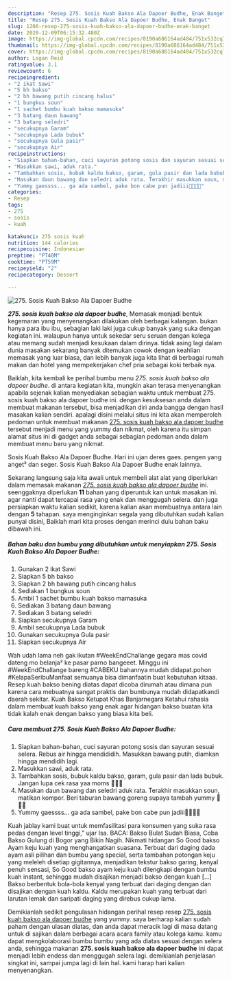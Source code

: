 ```yaml
---
description: "Resep 275. Sosis Kuah Bakso Ala Dapoer Budhe, Enak Banget"
title: "Resep 275. Sosis Kuah Bakso Ala Dapoer Budhe, Enak Banget"
slug: 1206-resep-275-sosis-kuah-bakso-ala-dapoer-budhe-enak-banget
date: 2020-12-09T06:15:32.480Z
image: https://img-global.cpcdn.com/recipes/8190a686164ad484/751x532cq70/275-sosis-kuah-bakso-ala-dapoer-budhe-foto-resep-utama.jpg
thumbnail: https://img-global.cpcdn.com/recipes/8190a686164ad484/751x532cq70/275-sosis-kuah-bakso-ala-dapoer-budhe-foto-resep-utama.jpg
cover: https://img-global.cpcdn.com/recipes/8190a686164ad484/751x532cq70/275-sosis-kuah-bakso-ala-dapoer-budhe-foto-resep-utama.jpg
author: Logan Reid
ratingvalue: 3.1
reviewcount: 6
recipeingredient:
- "2 ikat Sawi"
- "5 bh bakso"
- "2 bh bawang putih cincang halus"
- "1 bungkus soun"
- "1 sachet bumbu kuah bakso mamasuka"
- "3 batang daun bawang"
- "3 batang seledri"
- "secukupnya Garam"
- "secukupnya Lada bubuk"
- "secukupnya Gula pasir"
- "secukupnya Air"
recipeinstructions:
- "Siapkan bahan-bahan, cuci sayuran potong sosis dan sayuran sesuai selera. Rebus air hingga mendididih. Masukkan bawang putih, diamkan hingga mendidih lagi."
- "Masukkan sawi, aduk rata."
- "Tambahkan sosis, bubuk kaldu bakso, garam, gula pasir dan lada bubuk. Jangan lupa cek rasa yaa moms 🥰🥰🥰"
- "Masukan daun bawang dan seledri aduk rata. Terakhir masukkan soun, matikan kompor. Beri taburan bawang goreng supaya tambah yummy 🙂🙂🙂"
- "Yummy gaessss... ga ada sambel, pake bon cabe pun jadiii🥰🥰🥰🥰"
categories:
- Resep
tags:
- 275
- sosis
- kuah

katakunci: 275 sosis kuah 
nutrition: 144 calories
recipecuisine: Indonesian
preptime: "PT40M"
cooktime: "PT59M"
recipeyield: "2"
recipecategory: Dessert

---
```



![275. Sosis Kuah Bakso Ala Dapoer Budhe](https://img-global.cpcdn.com/recipes/8190a686164ad484/751x532cq70/275-sosis-kuah-bakso-ala-dapoer-budhe-foto-resep-utama.jpg)

<b><i>275. sosis kuah bakso ala dapoer budhe</i></b>, Memasak menjadi bentuk kegemaran yang menyenangkan dilakukan oleh berbagai kalangan. bukan hanya para ibu ibu, sebagian laki laki juga cukup banyak yang suka dengan kegiatan ini. walaupun hanya untuk sekedar seru seruan dengan kolega atau memang sudah menjadi kesukaan dalam dirinya. tidak asing lagi dalam dunia masakan sekarang banyak ditemukan cowok dengan keahlian memasak yang luar biasa, dan lebih banyak juga kita lihat di berbagai rumah makan dan hotel yang mempekerjakan chef pria sebagai koki terbaik nya.

Baiklah, kita kembali ke perihal bumbu menu <i>275. sosis kuah bakso ala dapoer budhe</i>. di antara kegiatan kita, mungkin akan terasa menyenangkan apabila sejenak kalian menyediakan sebagian waktu untuk membuat 275. sosis kuah bakso ala dapoer budhe ini. dengan kesuksesan anda dalam membuat makanan tersebut, bisa menjadikan diri anda bangga dengan hasil masakan kalian sendiri. apalagi disini melalui situs ini kita akan memperoleh pedoman untuk membuat makanan <u>275. sosis kuah bakso ala dapoer budhe</u> tersebut menjadi menu yang yummy dan nikmat, oleh karena itu simpan alamat situs ini di gadget anda sebagai sebagian pedoman anda dalam membuat menu baru yang nikmat.

Sosis Kuah Bakso Ala Dapoer Budhe. Hari ini ujan deres gaes. pengen yang anget² dan seger. Sosis Kuah Bakso Ala Dapoer Budhe enak lainnya.


Sekarang langsung saja kita awali untuk membeli alat alat yang diperlukan dalam memasak makanan <u><i>275. sosis kuah bakso ala dapoer budhe</i></u> ini. seenggaknya diperlukan <b>11</b> bahan yang diperuntuk kan untuk masakan ini. agar nanti dapat tercapai rasa yang enak dan menggugah selera. dan juga persiapkan waktu kalian sedikit, karena kalian akan membuatnya antara lain dengan <b>5</b> tahapan. saya menginginkan segala yang dibutuhkan sudah kalian punyai disini, Baiklah mari kita proses dengan merinci dulu bahan baku dibawah ini.

<!--inarticleads1-->

##### Bahan baku dan bumbu yang dibutuhkan untuk menyiapkan 275. Sosis Kuah Bakso Ala Dapoer Budhe:

1. Gunakan 2 ikat Sawi
1. Siapkan 5 bh bakso
1. Siapkan 2 bh bawang putih cincang halus
1. Sediakan 1 bungkus soun
1. Ambil 1 sachet bumbu kuah bakso mamasuka
1. Sediakan 3 batang daun bawang
1. Sediakan 3 batang seledri
1. Siapkan secukupnya Garam
1. Ambil secukupnya Lada bubuk
1. Gunakan secukupnya Gula pasir
1. Siapkan secukupnya Air


Wah udah lama neh gak ikutan #WeekEndChallange gegara mas covid dateng mo belanja² ke pasar parno bangeeet. Minggu ini #WeekEndChallange bareng #CABEKU bahannya mudah didapat.pohon #KelapaSeribuManfaat semuanya bisa dimanfaatin buat kebutuhan kitaaa. Resep kuah bakso bening diatas dapat dicoba dirumah atau dimana pun karena cara mebuatnya sangat praktis dan bumbunya mudah didapatkandi daerah sekitar. Kuah Bakso Ketupat Khas Banjarnegara Ketahui rahasia dalam membuat kuah bakso yang enak agar hidangan bakso buatan kita tidak kalah enak dengan bakso yang biasa kita beli. 

<!--inarticleads2-->

##### Cara membuat 275. Sosis Kuah Bakso Ala Dapoer Budhe:

1. Siapkan bahan-bahan, cuci sayuran potong sosis dan sayuran sesuai selera. Rebus air hingga mendididih. Masukkan bawang putih, diamkan hingga mendidih lagi.
1. Masukkan sawi, aduk rata.
1. Tambahkan sosis, bubuk kaldu bakso, garam, gula pasir dan lada bubuk. Jangan lupa cek rasa yaa moms 🥰🥰🥰
1. Masukan daun bawang dan seledri aduk rata. Terakhir masukkan soun, matikan kompor. Beri taburan bawang goreng supaya tambah yummy 🙂🙂🙂
1. Yummy gaessss... ga ada sambel, pake bon cabe pun jadiii🥰🥰🥰🥰


Kuah jablay kami buat untuk memfasilitasi para konsumen yang suka rasa pedas dengan level tinggi,&#34; ujar Isa. BACA: Bakso Bulat Sudah Biasa, Coba Bakso Gulung di Bogor yang Bikin Nagih. Nikmati hidangan So Good bakso Ayam keju kuah yang menghangatkan suasana. Terbuat dari daging dada ayam asli pilihan dan bumbu yang special, serta tambahan potongan keju yang meleleh disetiap gigitannya, menjadikan tekstur bakso garing, kenyal penuh sensasi, So Good bakso ayam keju kuah dilengkapi dengan bumbu kuah instant, sehingga mudah disajikan menjadi bakso dengan kuah […] Bakso berbentuk bola-bola kenyal yang terbuat dari daging dengan dan disajikan dengan kuah kaldu. Kaldu merupakan kuah yang terbuat dari larutan lemak dan saripati daging yang direbus cukup lama. 

Demikianlah sedikit pengulasan hidangan perihal resep resep <u>275. sosis kuah bakso ala dapoer budhe</u> yang yummy. saya berharap kalian sudah paham dengan ulasan diatas, dan anda dapat meracik lagi di masa datang untuk di sajikan dalam berbagai acara acara family atau kolega kamu. kamu dapat mengkolaborasi bumbu bumbu yang ada diatas sesuai dengan selera anda, sehingga makanan <b>275. sosis kuah bakso ala dapoer budhe</b> ini dapat menjadi lebih endess dan menggugah selera lagi. demikianlah penjelasan singkat ini, sampai jumpa lagi di lain hal. kami harap hari kalian menyenangkan.

